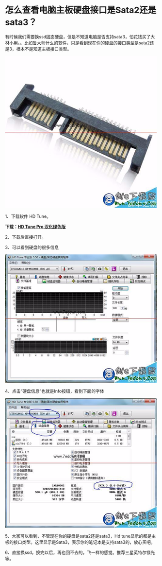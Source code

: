 ​    

# 怎么查看电脑主板硬盘接口是Sata2还是sata3？

有时候我们需要换ssd固态硬盘，但是不知道电脑是否支持sata3，怕花钱买了大材小用。。比如鲁大师什么的软件，只是看到现在你的硬盘的接口类型是sata2还是3，根本不是知道主板接口类型。

![img](image-201711081459/0.3669153789523989.png)

1、下载软件 HD Tune。

**下载：**[**HD Tune Pro 汉化绿色版**](http://www.7edown.com/soft/down/soft_8.html)

2、下载后直接打开。

3、可以看到硬盘的很多信息

![img](image-201711081459/0.5911623768042773.png)

4、点击“硬盘信息”也就是Info按钮，看到下面的字体

![img](image-201711081459/0.6437320183031261.png)

5、大家可以看到，不管现在你的硬盘是sata2还是sata3，Hd tune显示的都是主板的接口类型。这里显示是Sata3，表示你的笔记本是支持sata3的，放心买吧。

6、直接换ssd，换完以后，再也回不去的，飞一样的感觉。推荐三星英特尔镁光等。